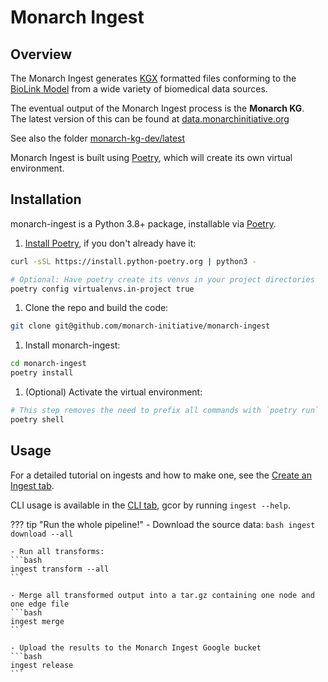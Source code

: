 # Monarch Ingest

## Overview

The Monarch Ingest generates [KGX](https://github.com/biolink/kgx/blob/master/specification/kgx-format.md) formatted files conforming to the [BioLink Model](https://biolink.github.io/biolink-model/) from a wide variety of biomedical data sources.

The eventual output of the Monarch Ingest process is the **Monarch KG**.  
The latest version of this can be found at [data.monarchinitiative.org](https://data.monarchinitiative.org/monarch-kg-dev/latest/monarch-kg.tar.gz)

See also the folder [monarch-kg-dev/latest](https://data.monarchinitiative.org/monarch-kg-dev/latest/)

Monarch Ingest is built using [Poetry](https://python-poetry.org), which will create its own virtual environment. 

## Installation

monarch-ingest is a Python 3.8+ package, installable via [Poetry](https://python-poetry.org).  

1. <a href="https://python-poetry.org/docs/" target="_blank">Install Poetry</a>, if you don't already have it:  
```bash
curl -sSL https://install.python-poetry.org | python3 -

# Optional: Have poetry create its venvs in your project directories
poetry config virtualenvs.in-project true
```

1. Clone the repo and build the code:
```bash
git clone git@github.com/monarch-initiative/monarch-ingest
```

1. Install monarch-ingest:
```bash
cd monarch-ingest
poetry install
```

1. (Optional) Activate the virtual environment:
```bash
# This step removes the need to prefix all commands with `poetry run`
poetry shell
```

## Usage

For a detailed tutorial on ingests and how to make one, see the [Create an Ingest tab](Create-an-Ingest/index.md). 

CLI usage is available in the [CLI tab](CLI.md), gcor by running `ingest --help`.

??? tip "Run the whole pipeline!"
    - Download the source data:
    ```bash
    ingest download --all
    ```

    - Run all transforms:  
    ```bash
    ingest transform --all
    ```

    - Merge all transformed output into a tar.gz containing one node and one edge file
    ```bash
    ingest merge
    ```

    - Upload the results to the Monarch Ingest Google bucket
    ```bash
    ingest release
    ```

<meta http-equiv='cache-control' content='no-cache'> 
<meta http-equiv='expires' content='0'> 
<meta http-equiv='pragma' content='no-cache'>
